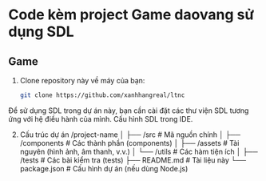 # Code kèm project Game daovang sử dụng SDL

## Game
1. Clone repository này về máy của bạn:
   ```bash
   git clone https://github.com/xanhhangreal/ltnc
Để sử dụng SDL trong dự án này, bạn cần cài đặt các thư viện SDL tương ứng với hệ điều hành của mình.
Cấu hình SDL trong IDE.

2. Cấu trúc dự án 
/project-name
│
├── /src             # Mã nguồn chính
│   ├── /components  # Các thành phần (components)
│   ├── /assets      # Tài nguyên (hình ảnh, âm thanh, v.v.)
│   └── /utils       # Các hàm tiện ích
│
├── /tests           # Các bài kiểm tra (tests)
├── README.md        # Tài liệu này
└── package.json     # Cấu hình dự án (nếu dùng Node.js)
